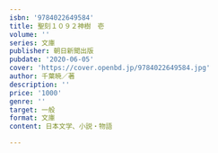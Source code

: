 ```yaml
---
isbn: '9784022649584'
title: 聖刻１０９２神樹　壱
volume: ''
series: 文庫
publisher: 朝日新聞出版
pubdate: '2020-06-05'
cover: 'https://cover.openbd.jp/9784022649584.jpg'
author: 千葉暁／著
description: ''
price: '1000'
genre: ''
target: 一般
format: 文庫
content: 日本文学、小説・物語

---
```

